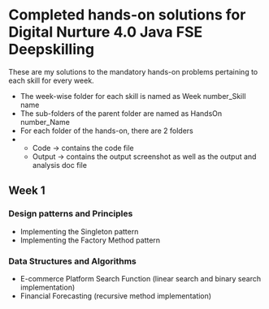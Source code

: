 # Completed hands-on solutions for Digital Nurture 4.0 Java FSE Deepskilling
These are my solutions to the mandatory hands-on problems pertaining to each skill for every week.
- The week-wise folder for each skill is named as Week number_Skill name
- The sub-folders of the parent folder are named as HandsOn number_Name
- For each folder of the hands-on, there are 2 folders
- - Code -> contains the code file
  - Output -> contains the output screenshot as well as the output and analysis doc file
## Week 1
### Design patterns and Principles
- Implementing the Singleton pattern
- Implementing the Factory Method pattern
### Data Structures and Algorithms
- E-commerce Platform Search Function (linear search and binary search implementation)
- Financial Forecasting (recursive method implementation)
